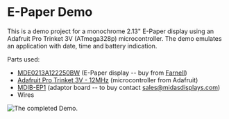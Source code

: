 # E-Paper Demo
This is a demo project for a monochrome 2.13" E-Paper display using an Adafruit Pro Trinket 3V (ATmega328p) microcontroller.
The demo emulates an application with date, time and battery indication.

Parts used:
- [MDE0213A122250BW][0]      (E-Paper display  --  buy from [Farnell][1]) 
- [Adafruit Pro Trinket 3V - 12MHz][2]     (microcontroller from Adafruit)
- [MDIB-EP1](https://www.midasdisplays.com/product-explorer/accessories/e-paper-driver-solutions/mdib-ep1)     (adaptor board -- to buy contact <sales@midasdisplays.com>)
- Wires

![The completed Demo.](/Photos/top_view.jpg "E-Paper Demo")

[0]: <https://www.farnell.com/datasheets/2822932.pdf>
[1]: <https://uk.farnell.com/midas/mde0213a122250bw/e-paper-display-122-x-250-pixels/dp/3154926> "MDE0213A122250BW from Midas Displays"
[2]: <https://www.adafruit.com/product/2010> "Adafruit Pro Trinket 3V - 12MHz"
